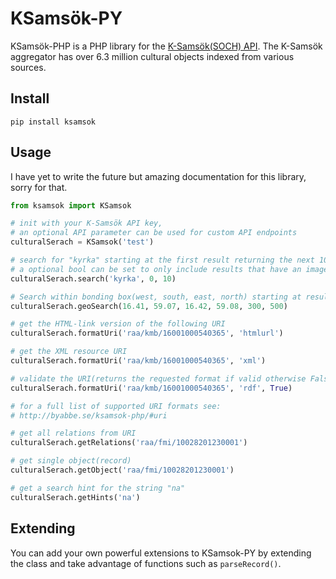 # KSamsök-PY

KSamsök-PHP is a PHP library for the [K-Samsök(SOCH) API](http://www.ksamsok.se/in-english/). The K-Samsök aggregator has over 6.3 million cultural objects indexed from various sources.

## Install

```
pip install ksamsok
```

## Usage

I have yet to write the future but amazing documentation for this library, sorry for that.

```python
from ksamsok import KSamsok

# init with your K-Samsök API key,
# an optional API parameter can be used for custom API endpoints
culturalSerach = KSamsok('test')

# search for "kyrka" starting at the first result returning the next 10 results
# a optional bool can be set to only include results that have an image
culturalSerach.search('kyrka', 0, 10)

# Search within bonding box(west, south, east, north) starting at result 300 returning 500 results
culturalSerach.geoSearch(16.41, 59.07, 16.42, 59.08, 300, 500)

# get the HTML-link version of the following URI
culturalSerach.formatUri('raa/kmb/16001000540365', 'htmlurl')

# get the XML resource URI
culturalSerach.formatUri('raa/kmb/16001000540365', 'xml')

# validate the URI(returns the requested format if valid otherwise False)
culturalSerach.formatUri('raa/kmb/16001000540365', 'rdf', True)

# for a full list of supported URI formats see:
# http://byabbe.se/ksamsok-php/#uri

# get all relations from URI
culturalSerach.getRelations('raa/fmi/10028201230001')

# get single object(record)
culturalSerach.getObject('raa/fmi/10028201230001')

# get a search hint for the string "na"
culturalSerach.getHints('na')
```

## Extending

You can add your own powerful extensions to KSamsok-PY by extending the class and take advantage of functions such as `parseRecord()`.
